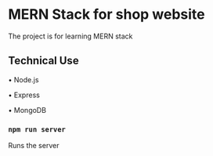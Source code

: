 # MERN Stack for shop website

The project is for learning MERN stack

## Technical Use

• Node.js

• Express

• MongoDB

### `npm run server`

Runs the server
